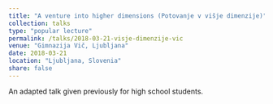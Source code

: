 ```yaml
---
title: "A venture into higher dimensions (Potovanje v višje dimenzije)"
collection: talks
type: "popular lecture"
permalink: /talks/2018-03-21-visje-dimenzije-vic
venue: "Gimnazija Vič, Ljubljana"
date: 2018-03-21
location: "Ljubljana, Slovenia"
share: false
---
```


An adapted talk given previously for high school students.

<!--
vim: spell spelllang=en:
-->

